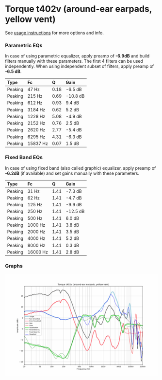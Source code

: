 # Torque t402v (around-ear earpads, yellow vent)
See [usage instructions](https://github.com/jaakkopasanen/AutoEq#usage) for more options and info.

### Parametric EQs
In case of using parametric equalizer, apply preamp of **-6.9dB** and build filters manually
with these parameters. The first 4 filters can be used independently.
When using independent subset of filters, apply preamp of **-6.5 dB**.

| Type    | Fc       |    Q | Gain     |
|:--------|:---------|:-----|:---------|
| Peaking | 47 Hz    | 0.18 | -6.5 dB  |
| Peaking | 215 Hz   | 0.69 | -10.8 dB |
| Peaking | 612 Hz   | 0.93 | 9.4 dB   |
| Peaking | 3184 Hz  | 0.62 | 5.2 dB   |
| Peaking | 1228 Hz  | 5.08 | -4.9 dB  |
| Peaking | 2152 Hz  | 0.76 | 2.5 dB   |
| Peaking | 2620 Hz  | 2.77 | -5.4 dB  |
| Peaking | 6295 Hz  | 4.31 | -6.3 dB  |
| Peaking | 15837 Hz | 0.07 | 1.5 dB   |

### Fixed Band EQs
In case of using fixed band (also called graphic) equalizer, apply preamp of **-6.2dB**
(if available) and set gains manually with these parameters.

| Type    | Fc       |    Q | Gain     |
|:--------|:---------|:-----|:---------|
| Peaking | 31 Hz    | 1.41 | -7.3 dB  |
| Peaking | 62 Hz    | 1.41 | -4.7 dB  |
| Peaking | 125 Hz   | 1.41 | -9.9 dB  |
| Peaking | 250 Hz   | 1.41 | -12.5 dB |
| Peaking | 500 Hz   | 1.41 | 6.0 dB   |
| Peaking | 1000 Hz  | 1.41 | 3.8 dB   |
| Peaking | 2000 Hz  | 1.41 | 3.5 dB   |
| Peaking | 4000 Hz  | 1.41 | 5.2 dB   |
| Peaking | 8000 Hz  | 1.41 | 0.3 dB   |
| Peaking | 16000 Hz | 1.41 | 2.8 dB   |

### Graphs
![](./Torque%20t402v%20(around-ear%20earpads,%20yellow%20vent).png)